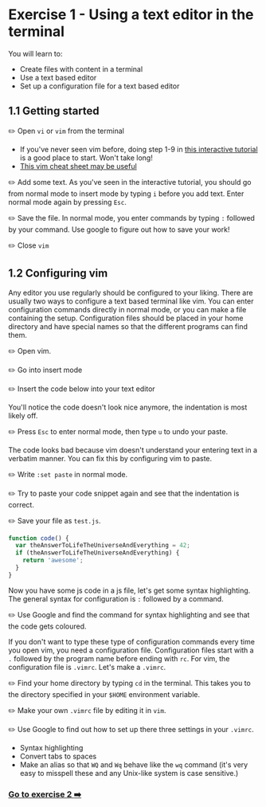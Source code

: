 # Exercise 1 - Using a text editor in the terminal

You will learn to:

- Create files with content in a terminal
- Use a text based editor 
- Set up a configuration file for a text based editor

## 1.1 Getting started

:pencil2: Open `vi` or `vim` from the terminal
  - If you've never seen vim before, doing step 1-9 in [this interactive tutorial](http://www.openvim.com/) is a good place to start. Won't take long!
  - [This vim cheat sheet may be useful](http://vim.rtorr.com/)

:pencil2: Add some text. As you've seen in the interactive tutorial, you should go from normal mode to insert mode by typing `i` before you add text. Enter normal mode again by pressing `Esc`. 

:pencil2: Save the file. In normal mode, you enter commands by typing `:` followed by your command. Use google to figure out how to save your work! 


:pencil2: Close `vim`

## 1.2 Configuring vim

Any editor you use regularly should be configured to your liking. There are usually two ways to configure a text based terminal like vim. You can enter configuration commands directly in normal mode, or you can make a file containing the setup. Configuration files should be placed in your home directory and have special names so that the different programs can find them. 

:pencil2: Open vim.

:pencil2: Go into insert mode 

:pencil2: Insert the code below into your text editor

You'll notice the code doesn't look nice anymore, the indentation is most likely off.

:pencil2: Press `Esc` to enter normal mode, then type `u` to undo your paste. 

The code looks bad because vim doesn't understand your entering text in a verbatim manner. You can fix this by configuring vim to paste.

:pencil2: Write `:set paste` in normal mode. 

:pencil2: Try to paste your code snippet again and see that the indentation is correct. 

:pencil2: Save your file as `test.js`. 

```javascript
function code() {
  var theAnswerToLifeTheUniverseAndEverything = 42;
  if (theAnswerToLifeTheUniverseAndEverything) {
    return 'awesome';
  }
}
```

Now you have some js code in a js file, let's get some syntax highlighting. The general syntax for configuration is `:` followed by a command. 

:pencil2: Use Google and find the command for syntax highlighting and see that the code gets coloured. 

If you don't want to type these type of configuration commands every time you open vim, you need a configuration file. Configuration files start with a `.` followed by the program name before ending with `rc`. For vim, the configuration file is `.vimrc`. Let's make a `.vimrc`. 

:pencil2: Find your home directory by typing `cd` in the terminal. This takes you to the directory specified in your `$HOME` environment variable. 

:pencil2: Make your own `.vimrc` file by editing it in `vim`. 

:pencil2: Use Google to find out how to set up there three settings in your `.vimrc`. 
  - Syntax highlighting
  - Convert tabs to spaces
  - Make an alias so that `WQ` and `Wq` behave like the `wq` command (it's very easy to misspell these and any Unix-like system is case sensitive.)
  
### [Go to exercise 2 :arrow_right:](./exercise-2.md)
  
